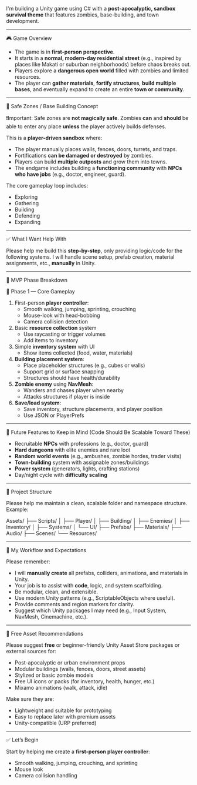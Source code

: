 
I'm building a Unity game using C# with a **post-apocalyptic, sandbox survival theme** that features zombies, base-building, and town development.

---

🎮 Game Overview

- The game is in **first-person perspective**.
- It starts in a **normal, modern-day residential street** (e.g., inspired by places like Makati or suburban neighborhoods) before chaos breaks out.
- Players explore a **dangerous open world** filled with zombies and limited resources.
- The player can **gather materials**, **fortify structures**, **build multiple bases**, and eventually expand to create an entire **town or community**.

---

🔧 Safe Zones / Base Building Concept

❗️Important: Safe zones are **not magically safe**. Zombies **can** and **should** be able to enter any place **unless** the player actively builds defenses.

This is a **player-driven sandbox** where:
- The player manually places walls, fences, doors, turrets, and traps.
- Fortifications **can be damaged or destroyed** by zombies.
- Players can build **multiple outposts** and grow them into towns.
- The endgame includes building a **functioning community** with **NPCs who have jobs** (e.g., doctor, engineer, guard).

The core gameplay loop includes:
- Exploring
- Gathering
- Building
- Defending
- Expanding

---

✅ What I Want Help With

Please help me build this **step-by-step**, only providing logic/code for the following systems. I will handle scene setup, prefab creation, material assignments, etc., **manually** in Unity.

---

🔨 MVP Phase Breakdown

🔹 Phase 1 — Core Gameplay
1. First-person **player controller**:
   - Smooth walking, jumping, sprinting, crouching
   - Mouse-look with head-bobbing
   - Camera collision detection
2. Basic **resource collection** system
   - Use raycasting or trigger volumes
   - Add items to inventory
3. Simple **inventory system** with UI
   - Show items collected (food, water, materials)
4. **Building placement system**:
   - Place placeholder structures (e.g., cubes or walls)
   - Support grid or surface snapping
   - Structures should have health/durability
5. **Zombie enemy** using **NavMesh**:
   - Wanders and chases player when nearby
   - Attacks structures if player is inside
6. **Save/load system**:
   - Save inventory, structure placements, and player position
   - Use JSON or PlayerPrefs

---

🔮 Future Features to Keep in Mind (Code Should Be Scalable Toward These)

- Recruitable **NPCs** with professions (e.g., doctor, guard)
- **Hard dungeons** with elite enemies and rare loot
- **Random world events** (e.g., ambushes, zombie hordes, trader visits)
- **Town-building** system with assignable zones/buildings
- **Power system** (generators, lights, crafting stations)
- Day/night cycle with **difficulty scaling**

---

📁 Project Structure

Please help me maintain a clean, scalable folder and namespace structure. Example:

Assets/
  ├── Scripts/
  │    ├── Player/
  │    ├── Building/
  │    ├── Enemies/
  │    ├── Inventory/
  │    ├── Systems/
  │    └── UI/
  ├── Prefabs/
  ├── Materials/
  ├── Audio/
  ├── Scenes/
  └── Resources/

---

📌 My Workflow and Expectations

Please remember:
- I will **manually create** all prefabs, colliders, animations, and materials in Unity.
- Your job is to assist with **code**, logic, and system scaffolding.
- Be modular, clean, and extensible.
- Use modern Unity patterns (e.g., ScriptableObjects where useful).
- Provide comments and region markers for clarity.
- Suggest which Unity packages I may need (e.g., Input System, NavMesh, Cinemachine, etc.).

---

🎨 Free Asset Recommendations

Please suggest **free** or beginner-friendly Unity Asset Store packages or external sources for:
- Post-apocalyptic or urban environment props
- Modular buildings (walls, fences, doors, street assets)
- Stylized or basic zombie models
- Free UI icons or packs (for inventory, health, hunger, etc.)
- Mixamo animations (walk, attack, idle)

Make sure they are:
- Lightweight and suitable for prototyping
- Easy to replace later with premium assets
- Unity-compatible (URP preferred)

---

✅ Let’s Begin

Start by helping me create a **first-person player controller**:
- Smooth walking, jumping, crouching, and sprinting
- Mouse look
- Camera collision handling
